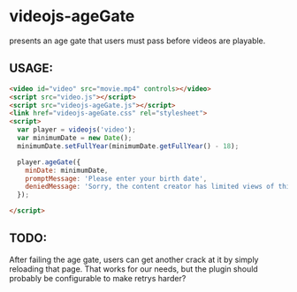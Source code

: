 videojs-ageGate
===============

presents an age gate that users must pass before videos are playable.

## USAGE:

```html
<video id="video" src="movie.mp4" controls></video>
<script src="video.js"></script>
<script src="videojs-ageGate.js"></script>
<link href="videojs-ageGate.css" rel="stylesheet">
<script>
  var player = videojs('video');
  var minimumDate = new Date();
  minimumDate.setFullYear(minimumDate.getFullYear() - 18);

  player.ageGate({
    minDate: minimumDate,
    promptMessage: 'Please enter your birth date',
    deniedMessage: 'Sorry, the content creator has limited views of this video to people aged 18 and older'
  });

</script>
```

## TODO:
After failing the age gate, users can get another crack at it by simply reloading that page. That works for our needs, but the plugin should probably be configurable to make retrys harder?
